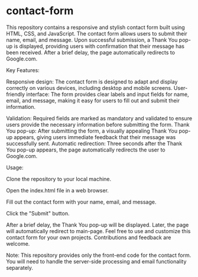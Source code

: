 # contact-form
This repository contains a responsive and stylish contact form built using HTML, CSS, and JavaScript. The contact form allows users to submit their name, email, and message. Upon successful submission, a Thank You pop-up is displayed, providing users with confirmation that their message has been received. After a brief delay, the page automatically redirects to Google.com.

Key Features:

Responsive design: The contact form is designed to adapt and display correctly on various devices, including desktop and mobile screens.
User-friendly interface: The form provides clear labels and input fields for name, email, and message, making it easy for users to fill out and submit their information.

Validation: Required fields are marked as mandatory and validated to ensure users provide the necessary information before submitting the form.
Thank You pop-up: After submitting the form, a visually appealing Thank You pop-up appears, giving users immediate feedback that their message was successfully sent.
Automatic redirection: Three seconds after the Thank You pop-up appears, the page automatically redirects the user to Google.com.

Usage:

Clone the repository to your local machine.

Open the index.html file in a web browser.

Fill out the contact form with your name, email, and message.

Click the "Submit" button.

After a brief delay, the Thank You pop-up will be displayed.
Later, the page will automatically redirect to main-page.
Feel free to use and customize this contact form for your own projects. Contributions and feedback are welcome.

Note: This repository provides only the front-end code for the contact form. You will need to handle the server-side processing and email functionality separately.
